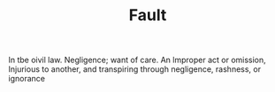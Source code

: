---
title: Fault
letter: F
permalink: "/definitions/bld-fault.html"
body: In tbe oivil law. Negligence; want of care. An lmproper act or omission, Injurious
  to another, and transpiring through negligence, rashness, or ignorance
published_at: '2018-07-07'
source: Black's Law Dictionary 2nd Ed (1910)
layout: post
---
